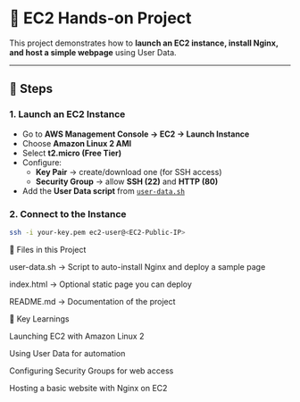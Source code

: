 # 🚀 EC2 Hands-on Project

This project demonstrates how to **launch an EC2 instance, install Nginx, and host a simple webpage** using User Data.

---

## 📝 Steps

### 1. Launch an EC2 Instance
- Go to **AWS Management Console → EC2 → Launch Instance**
- Choose **Amazon Linux 2 AMI**
- Select **t2.micro (Free Tier)**
- Configure:
  - **Key Pair** → create/download one (for SSH access)
  - **Security Group** → allow **SSH (22)** and **HTTP (80)**
- Add the **User Data script** from [`user-data.sh`](./user-data.sh)

### 2. Connect to the Instance
```bash
ssh -i your-key.pem ec2-user@<EC2-Public-IP>
```


📂 Files in this Project

user-data.sh → Script to auto-install Nginx and deploy a sample page

index.html → Optional static page you can deploy

README.md → Documentation of the project

🎯 Key Learnings

Launching EC2 with Amazon Linux 2

Using User Data for automation

Configuring Security Groups for web access

Hosting a basic website with Nginx on EC2
